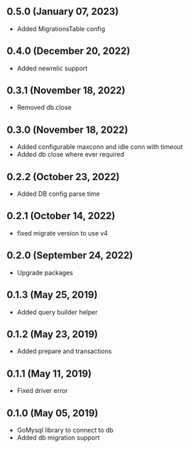 ## 0.5.0 (January 07, 2023)
  - Added MigrationsTable config

## 0.4.0 (December 20, 2022)
  - Added newrelic support

## 0.3.1 (November 18, 2022)
  - Removed db.close

## 0.3.0 (November 18, 2022)
  - Added configurable maxconn and idle conn with timeout
  - Added db close where ever required

## 0.2.2 (October 23, 2022)
  - Added DB config parse time

## 0.2.1 (October 14, 2022)
  - fixed migrate version to use v4

## 0.2.0 (September 24, 2022)
  - Upgrade packages

## 0.1.3 (May 25, 2019)
  - Added query builder helper

## 0.1.2 (May 23, 2019)
  - Added prepare and transactions

## 0.1.1 (May 11, 2019)
  - Fixed driver error

## 0.1.0 (May 05, 2019)
  - GoMysql library to connect to db
  - Added db migration support

